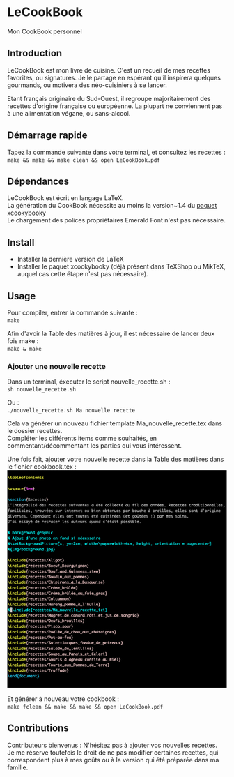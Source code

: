 # LeCookBook
Mon CookBook personnel

## Introduction
LeCookBook est mon livre de cuisine. C'est un recueil de mes recettes favorites, ou signatures. Je le partage en espérant qu'il inspirera quelques gourmands, ou motivera des néo-cuisiniers à se lancer.  
  
Etant français originaire du Sud-Ouest, il regroupe majoritairement des recettes d'origine française ou européenne. La plupart ne conviennent pas à une alimentation végane, ou sans-alcool.

## Démarrage rapide

Tapez la commande suivante dans votre terminal, et consultez les recettes :  
`make && make && make clean && open LeCookBook.pdf`

## Dépendances
LeCookBook est écrit en langage LaTeX.   
La génération du CookBook nécessite au moins la version~1.4 du [paquet xcookybooky](http://www.ctan.org/pkg/xcookybooky/)  
Le chargement des  polices propriétaires Emerald Font n'est pas nécessaire.

## Install
* Installer la dernière version de LaTeX
* Installer le paquet xcookybooky (déjà présent dans TeXShop ou MikTeX, auquel cas cette étape n'est pas nécessaire).

## Usage

Pour compiler, entrer la commande suivante :  
`make`

Afin d'avoir la Table des matières à jour, il est nécessaire de lancer deux fois make :  
`make & make`

### Ajouter une nouvelle recette

Dans un terminal, éxecuter le script nouvelle\_recette.sh :  
`sh nouvelle_recette.sh`

Ou :  
`./nouvelle_recette.sh Ma nouvelle recette`

Cela va générer un nouveau fichier template Ma\_nouvelle\_recette.tex dans le dossier recettes.  
Compléter les différents items comme souhaités, en commentant/décommentant les parties qui vous
intéressent.

Une fois fait, ajouter  votre nouvelle recette dans la Table des matières dans le
fichier cookbook.tex :  
![Screenshot](/img/readme/cookbook_new_recipe.png)

Et générer à nouveau votre cookbook :  
`make fclean && make && make && open LeCookBook.pdf`

## Contributions
Contributeurs bienvenus : N'hésitez pas à ajouter vos nouvelles recettes.  
Je me réserve toutefois le droit de ne pas modifier certaines recettes, qui correspondent plus à mes goûts ou à la version qui été préparée dans ma famille.
